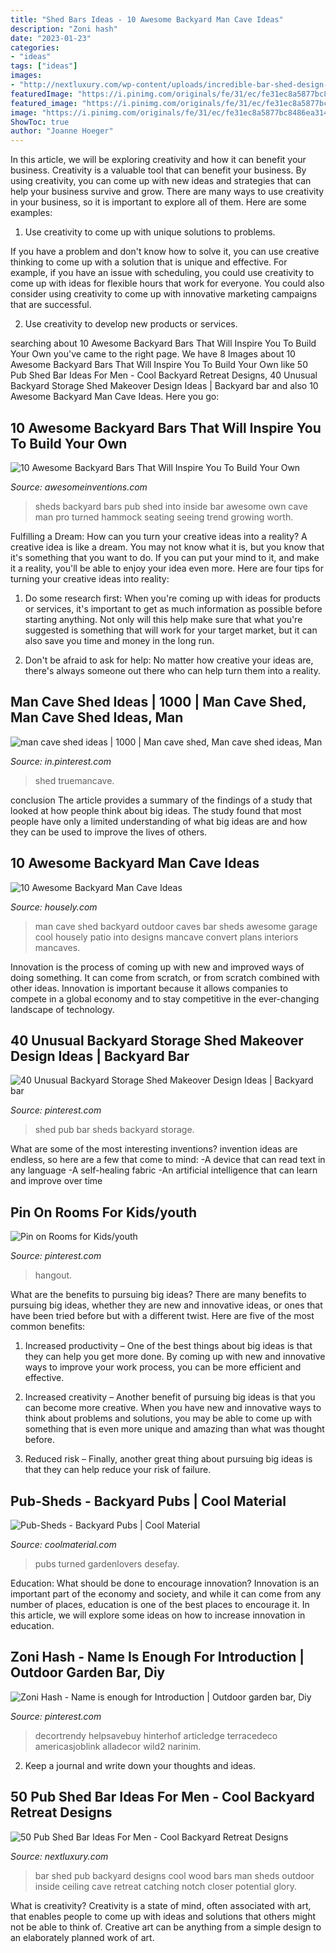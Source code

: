 ```yaml
---
title: "Shed Bars Ideas - 10 Awesome Backyard Man Cave Ideas"
description: "Zoni hash"
date: "2023-01-23"
categories:
- "ideas"
tags: ["ideas"]
images:
- "http://nextluxury.com/wp-content/uploads/incredible-bar-shed-design-with-wood-walls-and-ceiling.jpg"
featuredImage: "https://i.pinimg.com/originals/fe/31/ec/fe31ec8a5877bc8486ea314fd127bede.jpg"
featured_image: "https://i.pinimg.com/originals/fe/31/ec/fe31ec8a5877bc8486ea314fd127bede.jpg"
image: "https://i.pinimg.com/originals/fe/31/ec/fe31ec8a5877bc8486ea314fd127bede.jpg"
ShowToc: true
author: "Joanne Hoeger"
---
```



In this article, we will be exploring creativity and how it can benefit your business.
Creativity is a valuable tool that can benefit your business. By using creativity, you can come up with new ideas and strategies that can help your business survive and grow. There are many ways to use creativity in your business, so it is important to explore all of them. Here are some examples:
1. Use creativity to come up with unique solutions to problems.

If you have a problem and don't know how to solve it, you can use creative thinking to come up with a solution that is unique and effective. For example, if you have an issue with scheduling, you could use creativity to come up with ideas for flexible hours that work for everyone. You could also consider using creativity to come up with innovative marketing campaigns that are successful.

2. Use creativity to develop new products or services.

	

		
searching about 10 Awesome Backyard Bars That Will Inspire You To Build Your Own you've came to the right page. We have 8 Images about 10 Awesome Backyard Bars That Will Inspire You To Build Your Own like 50 Pub Shed Bar Ideas For Men - Cool Backyard Retreat Designs, 40 Unusual Backyard Storage Shed Makeover Design Ideas | Backyard bar and also 10 Awesome Backyard Man Cave Ideas. Here you go:
		
    
## 10 Awesome Backyard Bars That Will Inspire You To Build Your Own

<img loading=lazy src="https://www.awesomeinventions.com/wp-content/uploads/2015/03/backyard-bars-lounge.jpg" onerror="this.onerror=null;this.src='https://tse4.mm.bing.net/th?id=OIP.VuzcTDvZSDLb_jEebF45CQGjCV&amp;pid=15.1';" alt="10 Awesome Backyard Bars That Will Inspire You To Build Your Own">

_Source: awesomeinventions.com_

>sheds backyard bars pub shed into inside bar awesome own cave man pro turned hammock seating seeing trend growing worth. 

	

Fulfilling a Dream: How can you turn your creative ideas into a reality?
A creative idea is like a dream. You may not know what it is, but you know that it's something that you want to do. If you can put your mind to it, and make it a reality, you'll be able to enjoy your idea even more. Here are four tips for turning your creative ideas into reality:
1. Do some research first: When you're coming up with ideas for products or services, it's important to get as much information as possible before starting anything. Not only will this help make sure that what you're suggested is something that will work for your target market, but it can also save you time and money in the long run.

2. Don't be afraid to ask for help: No matter how creative your ideas are, there's always someone out there who can help turn them into a reality.

    
## Man Cave Shed Ideas | 1000 | Man Cave Shed, Man Cave Shed Ideas, Man

<img loading=lazy src="https://i.pinimg.com/736x/42/2d/9f/422d9f648714dc3d289e352bf2af856a.jpg" onerror="this.onerror=null;this.src='https://tse4.mm.bing.net/th?id=OIP.pR5ABUtBv00WvmDpHt-8PQHaFj&amp;pid=15.1';" alt="man cave shed ideas | 1000 | Man cave shed, Man cave shed ideas, Man">

_Source: in.pinterest.com_

>shed truemancave. 

	

conclusion
The article provides a summary of the findings of a study that looked at how people think about big ideas. The study found that most people have only a limited understanding of what big ideas are and how they can be used to improve the lives of others.

    
## 10 Awesome Backyard Man Cave Ideas

<img loading=lazy src="https://a5j0u479x2t4e35gducjhz15-wpengine.netdna-ssl.com/wp-content/uploads/2016/03/man-cave-@-3-sunkissedboys.jpg" onerror="this.onerror=null;this.src='https://tse2.mm.bing.net/th?id=OIP.1rECgOm74qQXgNz41UcSdgHaGM&amp;pid=15.1';" alt="10 Awesome Backyard Man Cave Ideas">

_Source: housely.com_

>man cave shed backyard outdoor caves bar sheds awesome garage cool housely patio into designs mancave convert plans interiors mancaves. 

	

Innovation is the process of coming up with new and improved ways of doing something. It can come from scratch, or from scratch combined with other ideas. Innovation is important because it allows companies to compete in a global economy and to stay competitive in the ever-changing landscape of technology.

    
## 40 Unusual Backyard Storage Shed Makeover Design Ideas | Backyard Bar

<img loading=lazy src="https://i.pinimg.com/736x/77/2f/25/772f25b4a042a253fd9b185ae49f40b5.jpg" onerror="this.onerror=null;this.src='https://tse3.mm.bing.net/th?id=OIP.WDaq5ORsr-T2h277GDPuUwHaFP&amp;pid=15.1';" alt="40 Unusual Backyard Storage Shed Makeover Design Ideas | Backyard bar">

_Source: pinterest.com_

>shed pub bar sheds backyard storage. 

	

What are some of the most interesting inventions?
invention ideas are endless, so here are a few that come to mind: 
-A device that can read text in any language 
-A self-healing fabric 
-An artificial intelligence that can learn and improve over time

    
## Pin On Rooms For Kids/youth

<img loading=lazy src="https://i.pinimg.com/originals/fe/31/ec/fe31ec8a5877bc8486ea314fd127bede.jpg" onerror="this.onerror=null;this.src='https://tse3.mm.bing.net/th?id=OIP.3aozD1tgCHl4z6K7NzMm9wHaE8&amp;pid=15.1';" alt="Pin on Rooms for Kids/youth">

_Source: pinterest.com_

>hangout. 

	

What are the benefits to pursuing big ideas?
There are many benefits to pursuing big ideas, whether they are new and innovative ideas, or ones that have been tried before but with a different twist. Here are five of the most common benefits:
1. Increased productivity – One of the best things about big ideas is that they can help you get more done. By coming up with new and innovative ways to improve your work process, you can be more efficient and effective.

2. Increased creativity – Another benefit of pursuing big ideas is that you can become more creative. When you have new and innovative ways to think about problems and solutions, you may be able to come up with something that is even more unique and amazing than what was thought before.

3. Reduced risk – Finally, another great thing about pursuing big ideas is that they can help reduce your risk of failure.

    
## Pub-Sheds - Backyard Pubs | Cool Material

<img loading=lazy src="https://coolmaterial.com/wp-content/uploads/2015/03/pub-sheds-2.jpg" onerror="this.onerror=null;this.src='https://tse4.mm.bing.net/th?id=OIP.NM1nM3nxy8ZcIlzkDhcaPgHaEh&amp;pid=15.1';" alt="Pub-Sheds - Backyard Pubs | Cool Material">

_Source: coolmaterial.com_

>pubs turned gardenlovers desefay. 

	

Education: What should be done to encourage innovation?
Innovation is an important part of the economy and society, and while it can come from any number of places, education is one of the best places to encourage it. In this article, we will explore some ideas on how to increase innovation in education.

    
## Zoni Hash - Name Is Enough For Introduction | Outdoor Garden Bar, Diy

<img loading=lazy src="https://i.pinimg.com/736x/5b/46/81/5b468138323b46951b1de2335ce12baf.jpg" onerror="this.onerror=null;this.src='https://tse2.mm.bing.net/th?id=OIP.hnpVStQojse3vTrT5lhUuAHaJ3&amp;pid=15.1';" alt="Zoni Hash - Name is enough for Introduction | Outdoor garden bar, Diy">

_Source: pinterest.com_

>decortrendy helpsavebuy hinterhof articledge terracedeco americasjoblink alladecor wild2 narinim. 

	

2. Keep a journal and write down your thoughts and ideas.

    
## 50 Pub Shed Bar Ideas For Men - Cool Backyard Retreat Designs

<img loading=lazy src="http://nextluxury.com/wp-content/uploads/incredible-bar-shed-design-with-wood-walls-and-ceiling.jpg" onerror="this.onerror=null;this.src='https://tse2.mm.bing.net/th?id=OIP.8MZ-r8SpYxMzDdJ5kZxl1gHaFj&amp;pid=15.1';" alt="50 Pub Shed Bar Ideas For Men - Cool Backyard Retreat Designs">

_Source: nextluxury.com_

>bar shed pub backyard designs cool wood bars man sheds outdoor inside ceiling cave retreat catching notch closer potential glory. 

	

What is creativity?
Creativity is a state of mind, often associated with art, that enables people to come up with ideas and solutions that others might not be able to think of. Creative art can be anything from a simple design to an elaborately planned work of art.

